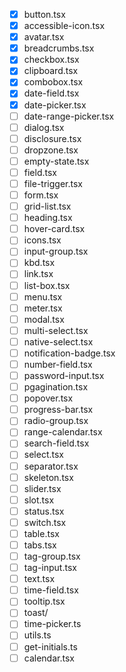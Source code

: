 - [x] button.tsx
- [x] accessible-icon.tsx
- [x] avatar.tsx
- [x] breadcrumbs.tsx
- [x] checkbox.tsx
- [x] clipboard.tsx
- [x] combobox.tsx
- [x] date-field.tsx
- [x] date-picker.tsx
- [ ] date-range-picker.tsx
- [ ] dialog.tsx
- [ ] disclosure.tsx
- [ ] dropzone.tsx
- [ ] empty-state.tsx
- [ ] field.tsx
- [ ] file-trigger.tsx
- [ ] form.tsx
- [ ] grid-list.tsx
- [ ] heading.tsx
- [ ] hover-card.tsx
- [ ] icons.tsx
- [ ] input-group.tsx
- [ ] kbd.tsx
- [ ] link.tsx
- [ ] list-box.tsx
- [ ] menu.tsx
- [ ] meter.tsx
- [ ] modal.tsx
- [ ] multi-select.tsx
- [ ] native-select.tsx
- [ ] notification-badge.tsx
- [ ] number-field.tsx
- [ ] password-input.tsx
- [ ] pgagination.tsx
- [ ] popover.tsx
- [ ] progress-bar.tsx
- [ ] radio-group.tsx
- [ ] range-calendar.tsx
- [ ] search-field.tsx
- [ ] select.tsx
- [ ] separator.tsx
- [ ] skeleton.tsx
- [ ] slider.tsx
- [ ] slot.tsx
- [ ] status.tsx
- [ ] switch.tsx
- [ ] table.tsx
- [ ] tabs.tsx
- [ ] tag-group.tsx
- [ ] tag-input.tsx
- [ ] text.tsx
- [ ] time-field.tsx
- [ ] tooltip.tsx
- [ ] toast/
- [ ] time-picker.ts
- [ ] utils.ts
- [ ] get-initials.ts
- [ ] calendar.tsx

